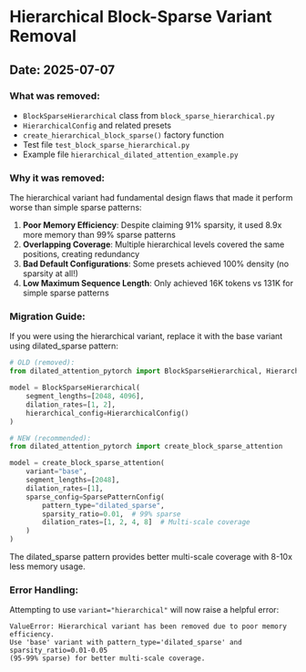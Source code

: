 # Hierarchical Block-Sparse Variant Removal

## Date: 2025-07-07

### What was removed:
- `BlockSparseHierarchical` class from `block_sparse_hierarchical.py`
- `HierarchicalConfig` and related presets
- `create_hierarchical_block_sparse()` factory function
- Test file `test_block_sparse_hierarchical.py`
- Example file `hierarchical_dilated_attention_example.py`

### Why it was removed:
The hierarchical variant had fundamental design flaws that made it perform worse than simple sparse patterns:

1. **Poor Memory Efficiency**: Despite claiming 91% sparsity, it used 8.9x more memory than 99% sparse patterns
2. **Overlapping Coverage**: Multiple hierarchical levels covered the same positions, creating redundancy
3. **Bad Default Configurations**: Some presets achieved 100% density (no sparsity at all!)
4. **Low Maximum Sequence Length**: Only achieved 16K tokens vs 131K for simple sparse patterns

### Migration Guide:
If you were using the hierarchical variant, replace it with the base variant using dilated_sparse pattern:

```python
# OLD (removed):
from dilated_attention_pytorch import BlockSparseHierarchical, HierarchicalConfig

model = BlockSparseHierarchical(
    segment_lengths=[2048, 4096],
    dilation_rates=[1, 2],
    hierarchical_config=HierarchicalConfig()
)

# NEW (recommended):
from dilated_attention_pytorch import create_block_sparse_attention

model = create_block_sparse_attention(
    variant="base",
    segment_lengths=[2048],
    dilation_rates=[1],
    sparse_config=SparsePatternConfig(
        pattern_type="dilated_sparse",
        sparsity_ratio=0.01,  # 99% sparse
        dilation_rates=[1, 2, 4, 8]  # Multi-scale coverage
    )
)
```

The dilated_sparse pattern provides better multi-scale coverage with 8-10x less memory usage.

### Error Handling:
Attempting to use `variant="hierarchical"` will now raise a helpful error:
```
ValueError: Hierarchical variant has been removed due to poor memory efficiency. 
Use 'base' variant with pattern_type='dilated_sparse' and sparsity_ratio=0.01-0.05 
(95-99% sparse) for better multi-scale coverage.
```